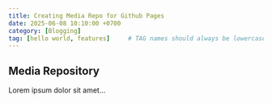 ```yaml
---
title: Creating Media Repo for Github Pages
date: 2025-06-08 10:10:00 +0700
category: [Blogging]
tag: [hello world, features]     # TAG names should always be lowercase
---
```


## Media Repository

Lorem ipsum dolor sit amet...
